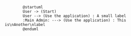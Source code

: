 
            @startuml
            User -> (Start)
            User --> (Use the application) : A small label
            :Main Admin: ---> (Use the application) : This is\nAnother\nlabel
            @enduml
